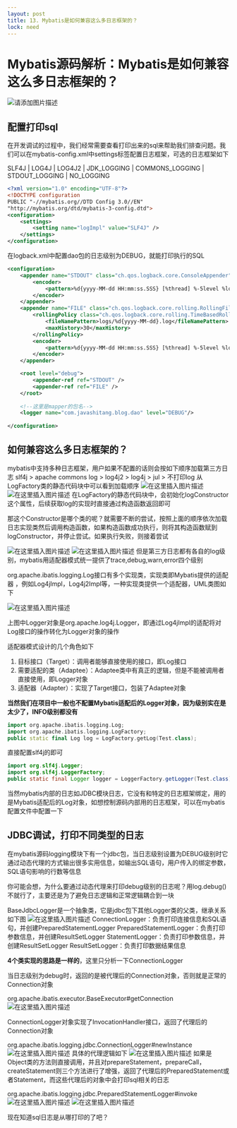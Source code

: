 ```yaml
---
layout: post
title: 13. Mybatis是如何兼容这么多日志框架的？
lock: need
---
```


# Mybatis源码解析：Mybatis是如何兼容这么多日志框架的？

![请添加图片描述](https://img-blog.csdnimg.cn/6170966e9ba247e6a94ef41b873954ef.jpg?)
## 配置打印sql
在开发调试的过程中，我们经常需要查看打印出来的sql来帮助我们排查问题。我们可以在mybatis-config.xml中settings标签配置日志框架，可选的日志框架如下

SLF4J | LOG4J | LOG4J2 | JDK_LOGGING | COMMONS_LOGGING | STDOUT_LOGGING | NO_LOGGING
```xml
<?xml version="1.0" encoding="UTF-8"?>
<!DOCTYPE configuration
PUBLIC "-//mybatis.org//DTD Config 3.0//EN"
"http://mybatis.org/dtd/mybatis-3-config.dtd">
<configuration>
	<settings>
		<setting name="logImpl" value="SLF4J" />
	</settings>
</configuration>
```
在logback.xml中配置dao包的日志级别为DEBUG，就能打印执行的SQL

```xml
<configuration>
    <appender name="STDOUT" class="ch.qos.logback.core.ConsoleAppender">
        <encoder>
            <pattern>%d{yyyy-MM-dd HH:mm:ss.SSS} [%thread] %-5level %logger{36} - %msg%n</pattern>
        </encoder>
    </appender>
    <appender name="FILE" class="ch.qos.logback.core.rolling.RollingFileAppender">
        <rollingPolicy class="ch.qos.logback.core.rolling.TimeBasedRollingPolicy">
            <fileNamePattern>logs/%d{yyyy-MM-dd}.log</fileNamePattern>
            <maxHistory>30</maxHistory>
        </rollingPolicy>
        <encoder>
            <pattern>%d{yyyy-MM-dd HH:mm:ss.SSS} [%thread] %-5level %logger{36} - %msg%n</pattern>
        </encoder>
    </appender>

    <root level="debug">
        <appender-ref ref="STDOUT" />
        <appender-ref ref="FILE" />
    </root>
    
    <!--这里是mapper的包名-->
    <logger name="com.javashitang.blog.dao" level="DEBUG"/>
    
</configuration>
```

## 如何兼容这么多日志框架的？
mybatis中支持多种日志框架，用户如果不配置的话则会按如下顺序加载第三方日志
 slf4j > apache commons log > log4j2 > log4j > jul > 不打印log
从LogFactory类的静态代码块中可以看到加载顺序
![在这里插入图片描述](https://img-blog.csdnimg.cn/912683c684794e26937ff62ded9f27b5.png?)
![在这里插入图片描述](https://img-blog.csdnimg.cn/8b7081387aa34fa4acd806adaa51c1ee.png)
在LogFactory的静态代码块中，会初始化logConstructor这个属性，后续获取log的实现时直接通过构造函数返回即可

那这个Constructor是哪个类的呢？就需要不断的尝试，按照上面的顺序依次加载日志实现类然后调用构造函数，如果构造函数成功执行，则将其构造函数赋到logConstructor，并停止尝试。如果执行失败，则接着尝试

![在这里插入图片描述](https://img-blog.csdnimg.cn/7ccd09b223b44fd0ad15ccb9ba0e09d6.png)
![在这里插入图片描述](https://img-blog.csdnimg.cn/2564441e149c41b7a71b504599ad8059.png?)
但是第三方日志都有各自的log级别，mybatis用适配器模式统一提供了trace,debug,warn,error四个级别

org.apache.ibatis.logging.Log接口有多个实现类，实现类即Mybatis提供的适配器
，例如Log4jImpl，Log4j2Impl等，一种实现类提供一个适配器，UML类图如下

![在这里插入图片描述](https://img-blog.csdnimg.cn/20200220215523465.png?)

上图中Logger对象是org.apache.log4j.Logger，即通过Log4jImpl的适配将对Log接口的操作转化为Logger对象的操作

适配器模式设计的几个角色如下
1. 目标接口（Target）：调用者能够直接使用的接口，即Log接口
2. 需要适配的类（Adaptee）：Adaptee类中有真正的逻辑，但是不能被调用者直接使用，即Logger对象
3. 适配器（Adapter）：实现了Target接口，包装了Adaptee对象

**当然我们在项目中一般也不配置Mybatis适配后的Logger对象，因为级别实在是太少了，INFO级别都没有**
```cpp
import org.apache.ibatis.logging.Log;
import org.apache.ibatis.logging.LogFactory;
public static final Log log = LogFactory.getLog(Test.class);
```
直接配置slf4j的即可
```java
import org.slf4j.Logger;
import org.slf4j.LoggerFactory;
public static final Logger logger = LoggerFactory.getLogger(Test.class);
```

当然mybatis内部的日志如JDBC模块日志，它没有和特定的日志框架绑定，用的是Mybatis适配后的Log对象，如想控制源码内部用的日志框架，可以在mybatis配置文件中配置一下
## JDBC调试，打印不同类型的日志
在mybatis源码logging模块下有一个jdbc包，当日志级别设置为DEBUG级别时它通过动态代理的方式输出很多实用信息，如输出SQL语句，用户传入的绑定参数，SQL语句影响的行数等信息

你可能会想，为什么要通过动态代理来打印debug级别的日志呢？用log.debug()不就行了，主要还是为了避免日志逻辑和正常逻辑耦合到一块

BaseJdbcLogger是一个抽象类，它是jdbc包下其他Logger类的父类，继承关系如下图
![在这里插入图片描述](https://img-blog.csdnimg.cn/20200219205706801.png)
ConnectionLogger：负责打印连接信息和SQL语句，并创建PreparedStatementLogger
PreparedStatementLogger：负责打印参数信息，并创建ResultSetLogger
StatementLogger：负责打印参数信息，并创建ResultSetLogger
ResultSetLogger：负责打印数据结果信息

**4个类实现的思路是一样的**，这里只分析一下ConnectionLogger

当日志级别为debug时，返回的是被代理后的Connection对象，否则就是正常的Connection对象

org.apache.ibatis.executor.BaseExecutor#getConnection
![在这里插入图片描述](https://img-blog.csdnimg.cn/26dd2431014249ec95dc1b2d0ef443ed.png)

ConnectionLogger对象实现了InvocationHandler接口，返回了代理后的Connection对象

org.apache.ibatis.logging.jdbc.ConnectionLogger#newInstance
![在这里插入图片描述](https://img-blog.csdnimg.cn/7ff72cc2dca4496d9d809e60ae4d7793.png)
具体的代理逻辑如下
![在这里插入图片描述](https://img-blog.csdnimg.cn/7ceb474982f846469e64c7600c6fbedf.png?)
如果是Object类的方法则直接调用，并且对prepareStatement，prepareCall，createStatement则三个方法进行了增强，返回了代理后的PreparedStatement或者Statement，而这些代理后的对象中会打印sql相关的日志

org.apache.ibatis.logging.jdbc.PreparedStatementLogger#invoke
![在这里插入图片描述](https://img-blog.csdnimg.cn/940d15f20af14e1c8e17f057e6bb9ff2.png?)
![在这里插入图片描述](https://img-blog.csdnimg.cn/0308bf5c6bc24a1993225db29b18dd63.png)

现在知道sql日志是从哪打印的了吧？